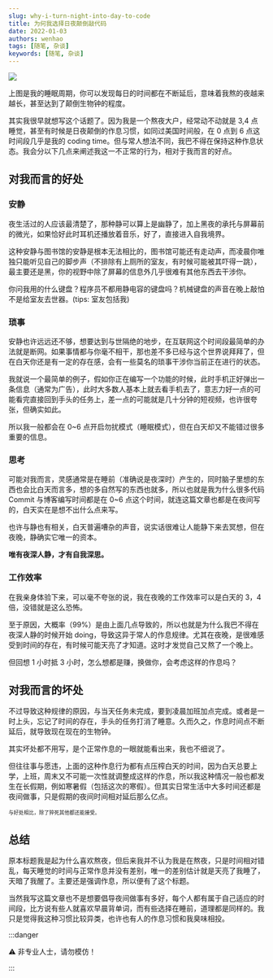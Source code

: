 ```yaml
---
slug: why-i-turn-night-into-day-to-code
title: 为何我选择日夜颠倒敲代码
date: 2022-01-03
authors: wenhao
tags: [随笔, 杂谈]
keywords: [随笔, 杂谈]
---
```


![](https://img.wenhao.cn/20230308001404.png)

上图是我的睡眠周期，你可以发现每日的时间都在不断延后，意味着我熬的夜越来越长，甚至达到了颠倒生物钟的程度。

其实我很早就想写这个话题了。因为我是一个熬夜大户，经常动不动就是 3,4 点睡觉，甚至有时候是日夜颠倒的作息习惯，如同过美国时间般，在 0 点到 6 点这时间段几乎是我的 coding time。但与常人想法不同，我巴不得在保持这种作息状态。我会分以下几点来阐述我这一不正常的行为，相对于我而言的好点。

<!-- truncate -->

## 对我而言的好处

### 安静

夜生活过的人应该最清楚了，那种静可以算上是幽静了，加上黑夜的承托与屏幕前的微光，如果恰好此时耳机还播放着音乐，好了，直接进入自我境界。

这种安静与图书馆的安静是根本无法相比的，图书馆可能还有走动声，而凌晨你唯独只能听见自己的脚步声（不排除有上厕所的室友，有时候可能被其吓得一跳），最主要还是黑，你的视野中除了屏幕的信息外几乎很难有其他东西去干涉你。

你问我用的什么键盘？程序员不都用静电容的键盘吗？机械键盘的声音在晚上敲怕不是给室友去世器。(tips: 室友包括我)

### 琐事

安静也许远远还不够，想要达到与世隔绝的地步，在互联网这个时间段最简单的办法就是断网。如果事情都与你毫不相干，那也差不多已经与这个世界说拜拜了，但在白天你还是有一定的存在感，会有一些莫名的琐事干涉你当前正在进行的状态。

我就说一个最简单的例子，假如你正在编写一个功能的时候，此时手机正好弹出一条信息（通常为广告），此时大多数人基本上就去看手机去了，意志力好一点的可能看完直接回到手头的任务上，差一点的可能就是几十分钟的短视频，也许很夸张，但确实如此。

所以我一般都会在 0~6 点开启勿扰模式（睡眠模式），但在白天却又不能错过很多重要的信息。

### 思考

可能对我而言，灵感通常是在睡前（准确说是夜深时）产生的，同时脑子里想的东西也会比白天而言多，想的多自然写的东西也就多，所以也就是我为什么很多代码 Commit 与博客编写时间都是在 0~6 点这个时间，就连这篇文章也都是在夜间写的，白天实在是想不出什么点来写。

也许与静也有相关，白天普遍嘈杂的声音，说实话很难让人能静下来去冥想，但在夜晚，静确实它唯一的资本。

**唯有夜深人静，才有自我深思。**

### 工作效率

在我亲身体验下来，可以毫不夸张的说，我在夜晚的工作效率可以是白天的 3，4 倍，没错就是这么恐怖。

至于原因，大概率（99%）是由上面几点导致的，所以也就是为什么我巴不得在夜深人静的时候开始 doing，导致这异于常人的作息规律。尤其在夜晚，是很难感受到时间的存在，有时候可能天亮了才知道。这时才发觉自己又熬了一个晚上。

但回想 1 小时抵 3 小时，怎么想都是赚，换做你，会考虑这样的作息吗？

## 对我而言的坏处

不过导致这种规律的原因，与当天任务未完成，要到凌晨加班加点完成。或者是一时上头，忘记了时间的存在，手头的任务打消了睡意。久而久之，作息时间点不断延后，就导致现在现在的生物钟。

其实坏处都不用写，是个正常作息的一眼就能看出来，我也不细说了。

但往往事与愿违，上面的这种作息行为都有点压榨白天的时间，因为白天总要上学，上班，周末又不可能一次性就调整成这样的作息，所以我这种情况一般也都发生在长假期，例如寒暑假（包括这次的寒假）。但其实日常生活中大多时间还都是夜间做事，只是假期的夜间时间相对延后那么亿点。

<font size="1">与好处相比，除了猝死其他都还能接受。</font>

## 总结

原本标题我是起为什么喜欢熬夜，但后来我并不认为我是在熬夜，只是时间相对错乱，每天睡觉的时间与正常作息并没有差别，唯一的差别估计就是天亮了我睡了，天暗了我醒了。主要还是强调作息，所以便有了这个标题。

当然我写这篇文章也不是想要倡导夜间做事有多好，每个人都有属于自己适应的时间段，比方说有些人就喜欢早晨背单词，而有些选择在睡前，道理都是同样的。我只是觉得我这种习惯比较异类，也许也有人的作息习惯和我臭味相投。

:::danger  

⚠️ 非专业人士，请勿模仿！ 

:::
